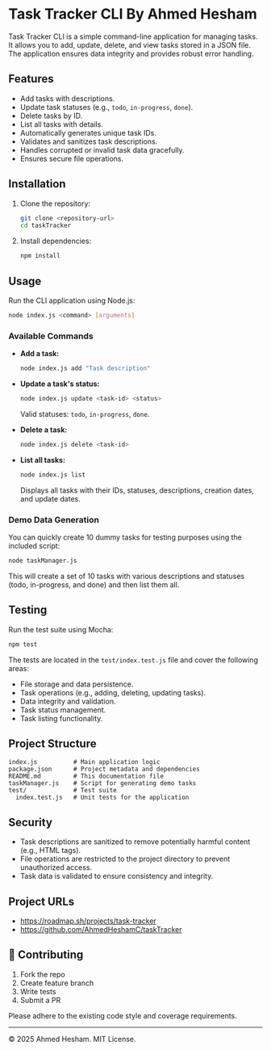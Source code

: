# Task Tracker CLI By Ahmed Hesham

Task Tracker CLI is a simple command-line application for managing tasks. It allows you to add, update, delete, and view tasks stored in a JSON file. The application ensures data integrity and provides robust error handling.

## Features

- Add tasks with descriptions.
- Update task statuses (e.g., `todo`, `in-progress`, `done`).
- Delete tasks by ID.
- List all tasks with details.
- Automatically generates unique task IDs.
- Validates and sanitizes task descriptions.
- Handles corrupted or invalid task data gracefully.
- Ensures secure file operations.

## Installation

1. Clone the repository:
   ```bash
   git clone <repository-url>
   cd taskTracker
   ```

2. Install dependencies:
   ```bash
   npm install
   ```

## Usage

Run the CLI application using Node.js:

```bash
node index.js <command> [arguments]
```

### Available Commands

- **Add a task:**
  ```bash
  node index.js add "Task description"
  ```

- **Update a task's status:**
  ```bash
  node index.js update <task-id> <status>
  ```
  Valid statuses: `todo`, `in-progress`, `done`.

- **Delete a task:**
  ```bash
  node index.js delete <task-id>
  ```

- **List all tasks:**
  ```bash
  node index.js list
  ```
  Displays all tasks with their IDs, statuses, descriptions, creation dates, and update dates.

### Demo Data Generation

You can quickly create 10 dummy tasks for testing purposes using the included script:

```bash
node taskManager.js
```

This will create a set of 10 tasks with various descriptions and statuses (todo, in-progress, and done) and then list them all.

## Testing

Run the test suite using Mocha:

```bash
npm test
```

The tests are located in the `test/index.test.js` file and cover the following areas:

- File storage and data persistence.
- Task operations (e.g., adding, deleting, updating tasks).
- Data integrity and validation.
- Task status management.
- Task listing functionality.

## Project Structure

```
index.js          # Main application logic
package.json      # Project metadata and dependencies
README.md         # This documentation file
taskManager.js    # Script for generating demo tasks
test/             # Test suite
  index.test.js   # Unit tests for the application
```

## Security

- Task descriptions are sanitized to remove potentially harmful content (e.g., HTML tags).
- File operations are restricted to the project directory to prevent unauthorized access.
- Task data is validated to ensure consistency and integrity.


## Project URLs
- https://roadmap.sh/projects/task-tracker
- https://github.com/AhmedHeshamC/taskTracker

## 🤝 Contributing

1. Fork the repo
2. Create feature branch
3. Write tests
4. Submit a PR

Please adhere to the existing code style and coverage requirements.

---

© 2025 Ahmed Hesham. MIT License.
